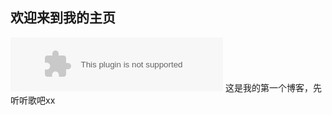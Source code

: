 ## 欢迎来到我的主页
<embed src="//music.163.com/style/swf/widget.swf?sid=529814997&type=2&auto=1&width=320&height=66" width="340" height="86"  allowNetworking="all"></embed>
这是我的第一个博客，先听听歌吧xx
